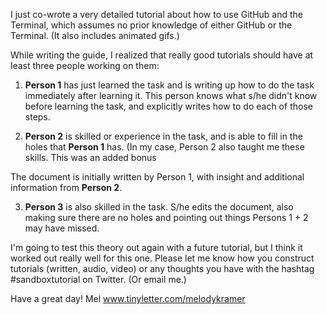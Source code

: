 I just co-wrote a very detailed tutorial about how to use GitHub and the Terminal, which assumes no prior knowledge of either GitHub or the Terminal. (It also includes animated gifs.) 

While writing the guide, I realized that really good tutorials should have at least three people working on them:

1. **Person 1** has just learned the task and is writing up how to do the task immediately after learning it. This person knows what s/he didn't know before learning the task, and explicitly writes how to do each of those steps. 

2. **Person 2** is skilled or experience in the task, and is able to fill in the holes that **Person 1** has. (In my case, Person 2 also taught me these skills. This was an added bonus

The document is initially written by Person 1, with insight and additional information from **Person 2**.

3. **Person 3** is also skilled in the task. S/he edits the document, also making sure there are no holes and pointing out things Persons 1 + 2 may have missed.

I'm going to test this theory out again with a future tutorial, but I think it worked out really well for this one. Please let me know how you construct tutorials (written, audio, video) or any thoughts you have with the hashtag #sandboxtutorial on Twitter. (Or email me.)

Have a great day! 
Mel 
www.tinyletter.com/melodykramer
